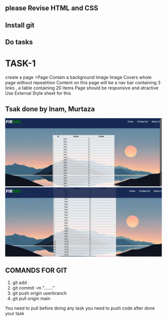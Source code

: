 ## please Revise HTML and CSS
## Install git 
## Do tasks
 # TASK-1
 create a page >Page Contain a background Image Image Covers whole page without repeatition 
 Content on this page will be a nav bar containing 3 links , a table containing 20 items 
 Page should be responsive and atractive 
 Use External Style sheet for this 

## Tsak done by Inam, Murtaza
![home page](./output(inam,murtaza)/home.png)
![home page](./output(inam,murtaza)/home1.png)


## COMANDS FOR GIT 
1. git add .
2. git commit -m "......."
3. git push origin userbranch
4. git pull origin main                 

You need to pull  before doing any task 
you need to push code after done your task 
